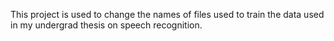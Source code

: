 This project is used to change the names of files used to train the data used in my undergrad thesis on speech recognition. 
